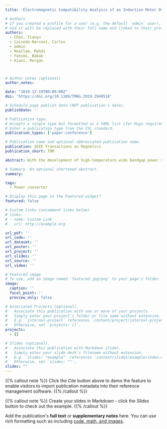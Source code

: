 ```yaml
---
title: 'Electromagnetic Compatibility Analysis of an Induction Motor Drive With Integrated Power Converter'

# Authors
# If you created a profile for a user (e.g. the default `admin` user), write the username (folder name) here
# and it will be replaced with their full name and linked to their profile.
authors:
  - Chen, Tianyu 
  - Caicedo-Narvaez, Carlos 
  - admin
  - Moallem, Mehdi
  - Fahimi, Babak 
  - Kiani, Morgan



# Author notes (optional)
author_notes:

date: "2019-12-19T00:00:00Z"
doi: 'https://doi.org/10.1109/TMAG.2019.2949518'

# Schedule page publish date (NOT publication's date).
publishDate: ''

# Publication type.
# Accepts a single type but formatted as a YAML list (for Hugo requirements).
# Enter a publication type from the CSL standard.
publication_types: ['paper-conference']

# Publication name and optional abbreviated publication name.
publication: IEEE Transactions on Magnetics
publication_short: TOM

abstract: With the development of high-temperature wide bandgap power semiconductors, such as SiC MOSFET and GaN HEMT, it becomes possible to integrate the power converter directly into motors. However, the leakage magnetic flux in the motor may cause interference with the operation of the electronic circuit. In this article, the electromagnetic compatibility of the power converter integrated in an induction motor is investigated. The simulation shows that the leakage magnetic flux of the end-winding will penetrate into the nearby area, and it will cause interference with the Hall-effect current sensors if the power converter is mounted in the space between the motor end cap and the end-winding. A prototype of the GaN-HEMT-based power converter is built and integrated into a 3-hp induction motor. The leakage magnetic flux is scanned by the linear Hall-effect sensors and the measured result is aligned with the finite-element simulation.

# Summary. An optional shortened abstract.
summary:

tags:
  - Power converter

# Display this page in the Featured widget?
featured: false

# Custom links (uncomment lines below)
# links:
# - name: Custom Link
#   url: http://example.org

url_pdf: ''
url_code: ''
url_dataset: ''
url_poster: ''
url_project: ''
url_slides: ''
url_source: ''
url_video: ''

# Featured image
# To use, add an image named `featured.jpg/png` to your page's folder.
image:
  caption: ''
  focal_point: ''
  preview_only: false

# Associated Projects (optional).
#   Associate this publication with one or more of your projects.
#   Simply enter your project's folder or file name without extension.
#   E.g. `internal-project` references `content/project/internal-project/index.md`.
#   Otherwise, set `projects: []`.
projects:
  - []

# Slides (optional).
#   Associate this publication with Markdown slides.
#   Simply enter your slide deck's filename without extension.
#   E.g. `slides: "example"` references `content/slides/example/index.md`.
#   Otherwise, set `slides: ""`.
slides: ""
---
```


{{% callout note %}}
Click the _Cite_ button above to demo the feature to enable visitors to import publication metadata into their reference management software.
{{% /callout %}}

{{% callout note %}}
Create your slides in Markdown - click the _Slides_ button to check out the example.
{{% /callout %}}

Add the publication's **full text** or **supplementary notes** here. You can use rich formatting such as including [code, math, and images](https://docs.hugoblox.com/content/writing-markdown-latex/).
